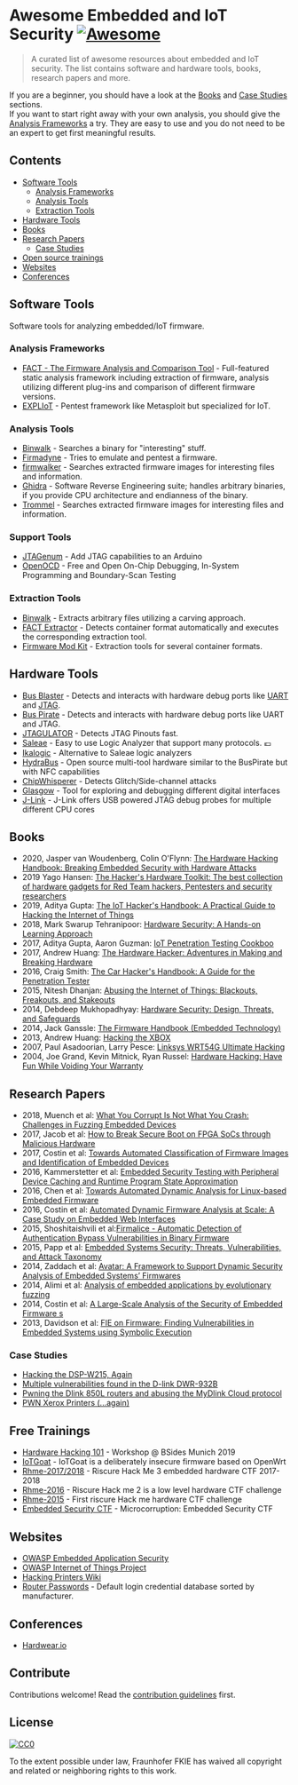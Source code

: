 # Awesome Embedded and IoT Security [![Awesome](https://awesome.re/badge.svg)](https://awesome.re)

> A curated list of awesome resources about embedded and IoT security. The list contains software and hardware tools, books, research papers and more.

If you are a beginner, you should have a look at the [Books](#books) and [Case Studies](#case-studies) sections.  
If you want to start right away with your own analysis, you should give the [Analysis Frameworks](#analysis-frameworks) a try.
They are easy to use and you do not need to be an expert to get first meaningful results.

## Contents

- [Software Tools](#software-tools)
  - [Analysis Frameworks](#analysis-frameworks)
  - [Analysis Tools](#analysis-tools)
  - [Extraction Tools](#extraction-tools)
- [Hardware Tools](#hardware-tools)
- [Books](#books)
- [Research Papers](#research-papers)
  - [Case Studies](#case-studies)
- [Open source trainings](#free-trainings)
- [Websites](#websites)
- [Conferences](#conferences)


## Software Tools
Software tools for analyzing embedded/IoT firmware.

### Analysis Frameworks

- [FACT - The Firmware Analysis and Comparison Tool](https://fkie-cad.github.io/FACT_core/) - Full-featured static analysis framework including extraction of firmware, analysis utilizing different plug-ins and comparison of different firmware versions.
- [EXPLIoT](https://gitlab.com/expliot_framework/expliot) - Pentest framework like Metasploit but specialized for IoT.

### Analysis Tools

- [Binwalk](https://github.com/ReFirmLabs/binwalk) - Searches a binary for "interesting" stuff.  
- [Firmadyne](https://github.com/firmadyne/firmadyne) - Tries to emulate and pentest a firmware.
- [firmwalker](https://github.com/craigz28/firmwalker) - Searches extracted firmware images for interesting files and information.
- [Ghidra](https://ghidra-sre.org/) - Software Reverse Engineering suite; handles arbitrary binaries, if you provide CPU architecture and endianness of the binary.
- [Trommel](https://github.com/CERTCC/trommel) - Searches extracted firmware images for interesting files and information.

### Support Tools

- [JTAGenum](https://github.com/cyphunk/JTAGenum) - Add JTAG capabilities to an Arduino
- [OpenOCD](https://http://openocd.org/) - Free and Open On-Chip Debugging, In-System Programming and Boundary-Scan Testing

### Extraction Tools

- [Binwalk](https://github.com/ReFirmLabs/binwalk) - Extracts arbitrary files utilizing a carving approach.
- [FACT Extractor](https://github.com/fkie-cad/fact_extractor) - Detects container format automatically and executes the corresponding extraction tool.
- [Firmware Mod Kit](https://github.com/rampageX/firmware-mod-kit/wiki) - Extraction tools for several container formats.

## Hardware Tools

- [Bus Blaster](http://dangerousprototypes.com/docs/Bus_Blaster) - Detects and interacts with hardware debug ports like [UART](https://en.wikipedia.org/wiki/Universal_asynchronous_receiver-transmitter) and [JTAG](https://en.wikipedia.org/wiki/JTAG).
- [Bus Pirate](http://dangerousprototypes.com/docs/Bus_Pirate) - Detects and interacts with hardware debug ports like UART and JTAG.
- [JTAGULATOR](http://www.grandideastudio.com/jtagulator/) - Detects JTAG Pinouts fast.
- [Saleae](https://www.saleae.com/) - Easy to use Logic Analyzer that support many protocols. :euro:
- [Ikalogic](https://www.ikalogic.com/pages/logic-analyzer-sp-series-sp209) - Alternative to Saleae logic analyzers
- [HydraBus](https://hydrabus.com/hydrabus-1-0-specifications/) -  Open source multi-tool hardware similar to the BusPirate but with NFC capabilities 
- [ChipWhisperer](https://newae.com/tools/chipwhisperer/) - Detects Glitch/Side-channel attacks 
- [Glasgow](https://github.com/GlasgowEmbedded/Glasgow) -  Tool for exploring and debugging different digital interfaces
- [J-Link](https://www.segger.com/products/debug-probes/j-link/models/model-overview/) - J-Link offers USB powered JTAG debug probes for multiple different CPU cores


## Books

- 2020, Jasper van Woudenberg, Colin O'Flynn: [The Hardware Hacking Handbook: Breaking Embedded Security with Hardware Attacks](https://www.amazon.com/Hardware-Hacking-Handbook-Breaking-Embedded-ebook/dp/B077WZBFYL)
- 2019 Yago Hansen: [The Hacker's Hardware Toolkit: The best collection of hardware gadgets for Red Team hackers, Pentesters and security researchers](https://www.amazon.com/Hackers-Hardware-Toolkit-collection-researchers/dp/1099209463)
- 2019, Aditya Gupta: [The IoT Hacker's Handbook: A Practical Guide to Hacking the Internet of Things](https://www.apress.com/us/book/9781484242995)
- 2018, Mark Swarup Tehranipoor: [Hardware Security: A Hands-on Learning Approach](https://www.amazon.com/Hardware-Security-Hands-Learning-Approach/dp/0128124776)
- 2017, Aditya Gupta, Aaron Guzman: [IoT Penetration Testing Cookboo](https://www.packtpub.com/networking-and-servers/iot-penetration-testing-cookbook)  
- 2017, Andrew Huang: [The Hardware Hacker: Adventures in Making and Breaking Hardware](https://www.amazon.com/Hardware-Hacker-Adventures-Making-Breaking/dp/159327758X)
- 2016, Craig Smith: [The Car Hacker's Handbook: A Guide for the Penetration Tester](https://www.amazon.com/Car-Hackers-Handbook-Penetration-Tester/dp/1593277032)
- 2015, Nitesh Dhanjan: [Abusing the Internet of Things: Blackouts, Freakouts, and Stakeouts](https://www.amazon.in/Abusing-Internet-Things-Blackouts-Freakouts-ebook/dp/B013VQ7N36)
- 2014, Debdeep Mukhopadhyay: [Hardware Security: Design, Threats, and Safeguards](https://www.amazon.com/Hardware-Security-Design-Threats-Safeguards/dp/143989583X)
- 2014, Jack Ganssle: [The Firmware Handbook (Embedded Technology)](https://www.amazon.com/Firmware-Handbook-Embedded-Technology/dp/075067606X)
- 2013, Andrew Huang: [Hacking the XBOX](https://nostarch.com/xboxfree)
- 2007, Paul Asadoorian, Larry Pesce: [Linksys WRT54G Ultimate Hacking](https://www.amazon.com/Linksys-WRT54G-Ultimate-Hacking-Asadoorian/dp/1597491667)
- 2004, Joe Grand, Kevin Mitnick, Ryan Russel: [Hardware Hacking: Have Fun While Voiding Your Warranty](https://www.amazon.com/Hardware-Hacking-While-Voiding-Warranty/dp/1932266836)


## Research Papers

- 2018, Muench et al: [What You Corrupt Is Not What You Crash: Challenges in Fuzzing Embedded Devices](http://www.eurecom.fr/en/publication/5417/download/sec-publi-5417.pdf)
- 2017, Jacob et al: [How to Break Secure Boot on FPGA SoCs through Malicious Hardware](https://eprint.iacr.org/2017/625.pdf)
- 2017, Costin et al: [Towards Automated Classification of Firmware Images and Identification of Embedded Devices](http://s3.eurecom.fr/docs/ifip17_costin.pdf)
- 2016, Kammerstetter et al: [Embedded Security Testing with Peripheral Device Caching and Runtime Program State Approximation](http://www.seclab.tuwien.ac.at/papers/kammerstetter_secuware2016_peripheralCache.pdf)
- 2016, Chen et al: [Towards Automated Dynamic Analysis for Linux-based Embedded Firmware](https://www.dcddcc.com/docs/2016_paper_firmadyne.pdf)
- 2016, Costin et al: [Automated Dynamic Firmware Analysis at Scale: A Case Study on Embedded Web Interfaces](http://s3.eurecom.fr/docs/asiaccs16_costin.pdf)
- 2015, Shoshitaishvili et al:[Firmalice - Automatic Detection of Authentication Bypass Vulnerabilities in Binary Firmware](https://seclab.cs.ucsb.edu/media/uploads/papers/firmalice.pdf)
- 2015, Papp et al: [Embedded Systems Security: Threats, Vulnerabilities, and Attack Taxonomy](http://www.cse.psu.edu/~pdm12/cse597g-f15/readings/cse597g-embedded_systems.pdf)
- 2014, Zaddach et al: [Avatar: A Framework to Support Dynamic Security Analysis of Embedded Systems’ Firmwares](http://www.eurecom.fr/en/publication/4158/download/rs-publi-4158.pdf)
- 2014, Alimi et al: [Analysis of embedded applications by evolutionary fuzzing](http://ieeexplore.ieee.org/document/6903734/)
- 2014, Costin et al: [A Large-Scale Analysis of the Security of Embedded Firmware
s](http://www.s3.eurecom.fr/docs/usenixsec14_costin.pdf)
- 2013, Davidson et al: [FIE on Firmware: Finding Vulnerabilities in Embedded Systems using Symbolic Execution](https://www.usenix.org/system/files/conference/usenixsecurity13/sec13-paper_davidson.pdf)

### Case Studies

- [Hacking the DSP-W215, Again](http://www.devttys0.com/2014/05/hacking-the-dspw215-again/)
- [Multiple vulnerabilities found in the D-link DWR-932B](https://pierrekim.github.io/blog/2016-09-28-dlink-dwr-932b-lte-routers-vulnerabilities.html)
- [Pwning the Dlink 850L routers and abusing the MyDlink Cloud protocol](https://pierrekim.github.io/blog/2017-09-08-dlink-850l-mydlink-cloud-0days-vulnerabilities.html)
- [PWN Xerox Printers (...again)](https://www.fkie.fraunhofer.de/content/dam/fkie/de/documents/xerox_phaser_6700_white_paper.pdf)


## Free Trainings

- [Hardware Hacking 101](https://github.com/rdomanski/hardware_hacking/tree/master/my_talks/Hardware_Hacking_101) - Workshop @ BSides Munich 2019
- [IoTGoat](https://github.com/scriptingxss/IoTGoat) - IoTGoat is a deliberately insecure firmware based on OpenWrt
- [Rhme-2017/2018](https://github.com/Riscure/Rhme-2017) - Riscure Hack Me 3 embedded hardware CTF 2017-2018
- [Rhme-2016](https://github.com/Riscure/Rhme-2016) - Riscure Hack me 2 is a low level hardware CTF challenge
- [Rhme-2015](https://github.com/Riscure/RHme-2015) - First riscure Hack me hardware CTF challenge
- [Embedded Security CTF](https://microcorruption.com/login) - Microcorruption: Embedded Security CTF


## Websites

- [OWASP Embedded Application Security](https://www.owasp.org/index.php/OWASP_Embedded_Application_Security)
- [OWASP Internet of Things Project](https://www.owasp.org/index.php/OWASP_Internet_of_Things_Project)
- [Hacking Printers Wiki](http://hacking-printers.net/wiki/index.php/Main_Page)
- [Router Passwords](https://www.routerpasswords.com) - Default login credential database sorted by manufacturer.

## Conferences

- [Hardwear.io](https://hardwear.io/)

## Contribute

Contributions welcome! Read the [contribution guidelines](contributing.md) first.

## License

[![CC0](https://mirrors.creativecommons.org/presskit/buttons/88x31/svg/cc-zero.svg)](https://creativecommons.org/publicdomain/zero/1.0)

To the extent possible under law, Fraunhofer FKIE has waived all copyright and
related or neighboring rights to this work.
